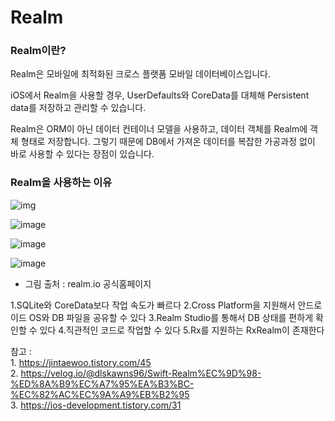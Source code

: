 # Realm

### Realm이란?

Realm은 모바일에 최적화된 크로스 플랫폼 모바일 데이터베이스입니다. 

iOS에서 Realm을 사용할 경우, UserDefaults와 CoreData를 대체해 Persistent data를 저장하고 관리할 수 있습니다.

Realm은 ORM이 아닌 데이터 컨테이너 모델을 사용하고, 데이터 객체를 Realm에 객체 형태로 저장합니다. 
그렇기 때문에 DB에서 가져온 데이터를 복잡한 가공과정 없이 바로 사용할 수 있다는 장점이 있습니다.

### Realm을 사용하는 이유

![img](https://user-images.githubusercontent.com/81547954/148997785-db733d9b-72dc-4c67-ae27-05e0073982aa.png)

![image](https://user-images.githubusercontent.com/81547954/148997818-9b5081d4-de43-4cc5-b28a-a4f103d1c01c.png)

![image](https://user-images.githubusercontent.com/81547954/148997836-91b94ca8-28b9-4579-bde5-d630066d51c6.png)

![image](https://user-images.githubusercontent.com/81547954/148997847-fb41b56b-5c4d-4dfc-be38-5ff51062e71a.png)

* 그림 출처 : realm.io 공식홈페이지

1.SQLite와 CoreData보다 작업 속도가 빠르다
2.Cross Platform을 지원해서 안드로이드 OS와 DB 파일을 공유할 수 있다
3.Realm Studio를 통해서 DB 상태를 편하게 확인할 수 있다
4.직관적인 코드로 작업할 수 있다
5.Rx를 지원하는 RxRealm이 존재한다

참고 : <br> 1. https://jintaewoo.tistory.com/45 <br> 2. https://velog.io/@dlskawns96/Swift-Realm%EC%9D%98-%ED%8A%B9%EC%A7%95%EA%B3%BC-%EC%82%AC%EC%9A%A9%EB%B2%95
<br>3. https://ios-development.tistory.com/31
